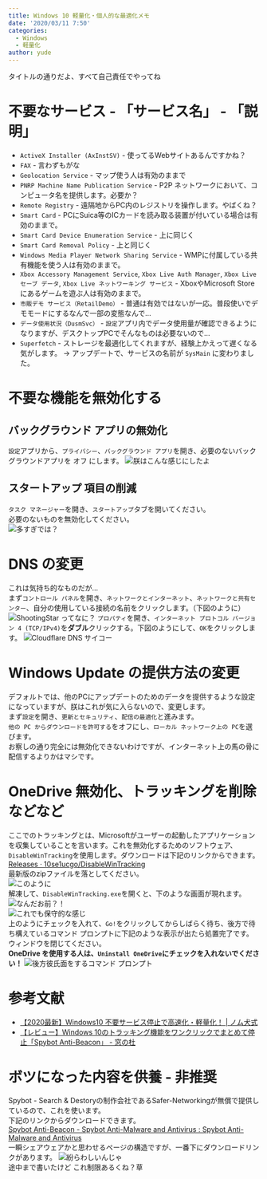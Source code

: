 ```yaml
---
title: Windows 10 軽量化・個人的な最適化メモ
date: '2020/03/11 7:50'
categories:
  - Windows
  - 軽量化
author: yude
---
```


タイトルの通りだよ、すべて自己責任でやってね
<!--more-->

# 不要なサービス - 「サービス名」 - 「説明」
* `ActiveX Installer (AxInstSV)` - 使ってるWebサイトあるんですかね？
* `FAX` - 言わずもがな
* `Geolocation Service` - マップ使う人は有効のままで
* `PNRP Machine Name Publication Service` - P2P ネットワークにおいて、コンピュータ名を提供します。必要か？
* `Remote Registry` - 遠隔地からPC内のレジストリを操作します。やばくね？
* `Smart Card` - PCにSuica等のICカードを読み取る装置が付いている場合は有効のままで。
* `Smart Card Device Enumeration Service` - 上に同じく
* `Smart Card Removal Policy` - 上と同じく
* `Windows Media Player Network Sharing Service` - WMPに付属している共有機能を使う人は有効のままで。
* `Xbox Accessory Management Service`, `Xbox Live Auth Manager`, `Xbox Live セーブ データ`, `Xbox Live ネットワーキング サービス` - XboxやMicrosoft Store にあるゲームを遊ぶ人は有効のままで。
* `市販デモ サービス（RetailDemo）` - 普通は有効ではないが一応。普段使いでデモモードにするなんで一部の変態なんで...
* `データ使用状況（DusmSvc）` - `設定`アプリ内でデータ使用量が確認できるようになりますが、デスクトップPCでそんなものは必要ないので...
* `Superfetch` - ストレージを最適化してくれますが、経験上かえって遅くなる気がします。
→ アップデートで、サービスの名前が `SysMain` に変わりました。

# 不要な機能を無効化する
## バックグラウンド アプリの無効化
`設定`アプリから、`プライバシー`、`バックグラウンド アプリ`を開き、必要のないバックグラウンドアプリを オフ にします。
![朕はこんな感じにしたよ](https://i.vgy.me/qzrQHV.png "朕はこんな感じにしたよ")
## スタートアップ 項目の削減
`タスク マネージャー`を開き、`スタートアップ`タブを開いてください。  
必要のないものを無効化してください。  
![多すぎでは？](https://i.vgy.me/reY5f9.png "多すぎでは？")

# DNS の変更
これは気持ち的なものだが...  
まず`コントロール パネル`を開き、`ネットワークとインターネット`、`ネットワークと共有センター`、自分の使用している接続の名前をクリックします。（下図のように）
![ShootingStar ってなに？](https://i.vgy.me/rrL8cV.png "ShootingStar ってなに？")
`プロパティ`を開き、`インターネット プロトコル バージョン 4 (TCP/IPv4)`を**ダブル**クリックする。下図のようにして、`OK`をクリックします。
![Cloudflare DNS サイコー](https://i.vgy.me/SLdZwM.png "Cloudflare DNS サイコー")

# Windows Update の提供方法の変更
デフォルトでは、他のPCにアップデートのためのデータを提供するような設定になっていますが、朕はこれが気に入らないので、変更します。  
まず`設定`を開き、`更新とセキュリティ`、`配信の最適化`と進みます。  
`他の PC からダウンロードを許可する`をオフにし、`ローカル ネットワーク上の PC`を選びます。  
お察しの通り完全には無効化できないわけですが、インターネット上の馬の骨に配信するよりかはマシです。
# OneDrive 無効化、トラッキングを削除 などなど
ここでのトラッキングとは、Microsoftがユーザーの起動したアプリケーションを収集していることを言います。これを無効化するためのソフトウェア、`DisableWinTracking`を使用します。ダウンロードは下記のリンクからできます。  
[Releases · 10se1ucgo/DisableWinTracking](https://github.com/10se1ucgo/DisableWinTracking/releases)  
最新版のzipファイルを落としてください。  
![このように](https://i.vgy.me/wxnDkw.png "このように")  
解凍して、`DisableWinTracking.exe`を開くと、下のような画面が現れます。
![なんだお前？！](https://i.vgy.me/u5mTnz.png "なんだお前？！")  
![これでも保守的な感じ](https://i.vgy.me/tWVbMV.png "これでも保守的な感じ")  
上のようにチェックを入れて、`Go!`をクリックしてからしばらく待ち、後方で待ち構えているコマンド プロンプトに下記のような表示が出たら処置完了です。ウィンドウを閉じてください。  
**OneDrive を使用する人は、`Uninstall OneDrive`にチェックを入れないでください！**
![後方彼氏面をするコマンド プロンプト](https://i.vgy.me/UrumRF.png "後方彼氏面をするコマンド プロンプト")
# 参考文献
* [【2020最新】Windows10 不要サービス停止で高速化・軽量化！ | ノム犬式](https://nomuinu.net/pc-noservices/)
* [【レビュー】Windows 10のトラッキング機能をワンクリックでまとめて停止「Spybot Anti-Beacon」 - 窓の杜](https://forest.watch.impress.co.jp/docs/review/720508.html)

# ボツになった内容を供養 - 非推奨
Spybot - Search & Destoryの制作会社であるSafer-Networkingが無償で提供しているので、これを使います。  
下記のリンクからダウンロードできます。  
[Spybot Anti-Beacon - Spybot Anti-Malware and Antivirus : Spybot Anti-Malware and Antivirus](https://www.safer-networking.org/products/spybot-anti-beacon/)  
一瞬シェアウェアかと思わせるページの構造ですが、一番下にダウンロードリンクがあります。
![紛らわしいんじゃ](https://i.vgy.me/h3ENNU.png "紛らわしいんじゃ")  
途中まで書いたけど これ制限あるくね？草  
